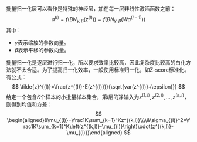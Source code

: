 批量归一化层可以看作是特殊的神经层，加在每一层非线性激活函数之前：
$$
a^{(l)}=f(BN_{\gamma,\beta}(z^{(l)}))=f(BN_{\gamma,\beta}(Wa^{(l-1)}))
$$
其中：
- $\gamma$表示缩放的参数向量。
- $\beta$表示平移的参数向量。


批量归一化是逐层进行归一化，所以要求效率比较高，因此复杂度比较高的白化方法就不太合适。为了提高归一化效率，一般使用标准归一化，如Z-score标准化。有公式：
$$
\tilde{z}^{(l)}=\frac{z^{(l)}-E(z^{(l)})}{\sqrt{var(z^{(l)}+\epsilon)}}
$$
给定一个包含$K$个样本的小批量样本集合，第$l$层的净输入为$z^{(1,l)},z^{(2,l)},\ldots,z^{(k,l)}$，则得到均值和方差：
$$
\begin{aligned}&\mu_{(l)}=\frac1K\sum_{k=1}^Kz^{(k,l)}\\\\&\sigma_{(l)}^2=\frac1K\sum_{k=1}^K\left(z^{(k,l)}-\mu_{(l)}\right)\odot(z^{(k,l)}-\mu_{(l)})\end{aligned}
$$

